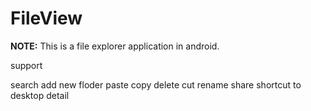 FileView
========

**NOTE:** This is a file explorer application in android.

support 

search
add new floder
paste
copy
delete
cut
rename
share
shortcut to desktop
detail
